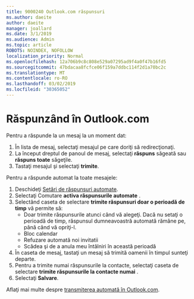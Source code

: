 ```yaml
---
title: 9000240 Outlook.com răspunsuri
ms.author: daeite
author: daeite
manager: joallard
ms.date: 3/1/2019
ms.audience: Admin
ms.topic: article
ROBOTS: NOINDEX, NOFOLLOW
localization_priority: Normal
ms.openlocfilehash: 12a706b9c8c808e529a07295ad9f4a0f47b16fd5
ms.sourcegitcommit: 47bdacaa8fcfce06f159a7ddbc114f2d1a70bc2c
ms.translationtype: MT
ms.contentlocale: ro-RO
ms.lasthandoff: 03/02/2019
ms.locfileid: "30365052"
---
```

# <a name="replying-in-outlookcom"></a>Răspunzând în Outlook.com

Pentru a răspunde la un mesaj la un moment dat:

1. În lista de mesaj, selectaţi mesajul pe care doriţi să redirecţionaţi.
2. La început dreptul de panoul de mesaj, selectaţi **răspuns** săgeată sau **răspuns toate** săgeţile.
3. Tastaţi mesajul şi selectaţi **trimite**.

Pentru a răspunde automat la toate mesajele:

1. Deschideţi [Setări de răspunsuri automate](https://outlook.live.com/mail/options/mail/automaticReplies/automaticRepliesOption).
2. Selectaţi Comutare **activa răspunsurile automate** .
3. Selectând caseta de selectare **trimite răspunsuri doar o perioadă de timp** vă permite să:
    - Doar trimite răspunsurile atunci când vă alegeţi. Dacă nu setaţi o perioadă de timp, răspunsul dumneavoastră automată rămâne pe, până când vă opriţi-l.
    - Bloc calendar
    - Refuzare automată noi invitatii
    - Scădea şi de a anula meu întâlniri în această perioadă
4. În caseta de mesaj, tastaţi un mesaj să trimită oamenii în timpul sunteţi departe.
5. Pentru a trimite numai răspunsurile la contacte, selectaţi caseta de selectare **trimite răspunsurile la contacte numai** .
6. Selectaţi **Salvare**.

Aflaţi mai multe despre [transmiterea automată în Outlook.com](https://support.office.com/article/14614626-9855-48dc-a986-dec81d07b1a0).